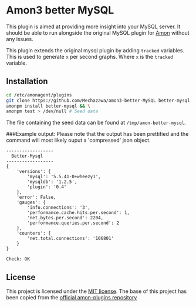 Amon3 better MySQL
=====================
This plugin is aimed at providing more insight into your MySQL server. It should be able 
to run alongside the original MySQL plugin for [Amon][1] without any issues. 

This plugin extends the original mysql plugin by adding `tracked` variables. This is used
to generate `x` per second graphs. Where `x` is the `tracked` variable. 

## Installation
```sh
cd /etc/amonagent/plugins
git clone https://github.com/Mechazawa/amon3-better-MySQL better-mysql
amonpm install better-mysql && \
amonpm test > /dev/null # Seed data
```
The file containing the seed data can be found at `/tmp/amon-better-mysql`. 

###Example output:
Please note that the output has been prettified and the command will most likely ouput a 'compressed' json object.
```
------------------
  Better-Mysql
------------------
{
    'versions': {
        'mysql': '5.5.41-0+wheezy1',
        'mysqldb': '1.2.5',
        'plugin': '0.4'
    },
    'error': False,
    'gauges': {
        'info.connections': '3',
        'performance.cache.hits.per.second': 1,
        'net.bytes.per.second': 2204,
        'performance.queries.per.second': 2
    },
    'counters': {
        'net.total.connections': '106801'
    }
}

Check: OK
```

## License
This project is licensed under the [MIT license](/LICENSE).
The base of this project has been copied from the [official amon-plugins repository][2]

[1]: https://amon.cx/
[2]: https://github.com/amonapp/amon-plugins
